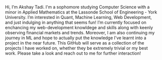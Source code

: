 Hi, I’m Akshay Tadi. I'm a sophomore studying Computer Science with a minor in Applied Mathematics at the Lassonde School of Engineering - York University.
I’m interested in Quant, Machine Learning, Web Development, and just indulging in anything that seems fun!
I’m currently focused on enchancing my web-development knowldege and skills along with keenly observing financial markets and trends. Moreover, I am also continuing my journey in ML and hope to actually put the knowledge I've learnt into a project in the near future.
This GitHub will serve as a collection of the projects I have worked on, whether they be extremely trivial or my best work. Please take a look and reach out to me for further interaction!



